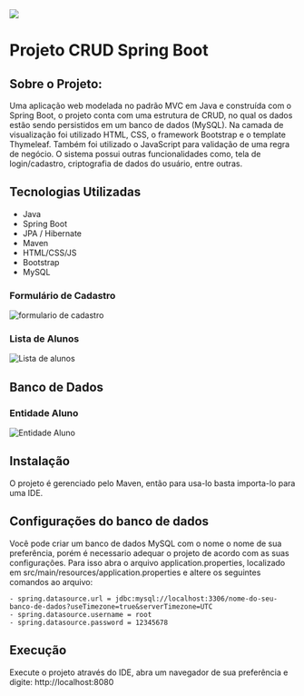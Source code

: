 <img src="https://img.shields.io/badge/STATUS-CONCLUÍDO-green"/>

# Projeto CRUD Spring Boot

## Sobre o Projeto:

Uma aplicação web modelada no padrão MVC em Java e construída com o Spring Boot, o projeto conta com uma estrutura de CRUD, no qual os dados estão sendo persistidos em um banco de dados (MySQL). Na camada de visualização foi utilizado HTML, CSS, o framework Bootstrap e o template Thymeleaf.  Também foi utilizado o JavaScript para validação de uma regra de negócio. O sistema possui outras funcionalidades como, tela de login/cadastro, criptografia de dados do usuário, entre outras.
 
## Tecnologias Utilizadas

- Java
- Spring Boot
- JPA / Hibernate
- Maven
- HTML/CSS/JS
- Bootstrap
- MySQL

### Formulário de Cadastro
![formulario de cadastro](https://user-images.githubusercontent.com/89096854/170031976-645e9bd8-eaca-4a84-805c-588100e1a770.PNG)

### Lista de Alunos
![Lista de alunos](https://user-images.githubusercontent.com/89096854/170031981-68cf5454-a727-467c-82e6-1ba2f53c2900.PNG)


## Banco de Dados

### Entidade Aluno
![Entidade Aluno](https://user-images.githubusercontent.com/89096854/170030916-5c05c8c3-71d7-432e-aa6c-02b0ccf30409.PNG)

## Instalação

O projeto é gerenciado pelo Maven, então para usa-lo basta importa-lo para uma IDE.

## Configurações do banco de dados
Você pode criar um banco de dados MySQL com o nome o nome de sua preferência, porém é necessario adequar o projeto de acordo com as suas configurações. Para isso abra o arquivo application.properties, localizado em src/main/resources/application.properties e altere os seguintes comandos ao arquivo:

```
- spring.datasource.url = jdbc:mysql://localhost:3306/nome-do-seu-banco-de-dados?useTimezone=true&serverTimezone=UTC
- spring.datasource.username = root
- spring.datasource.password = 12345678
```
 

## Execução
Execute o projeto através do IDE, abra um navegador de sua preferência e digite: http://localhost:8080
